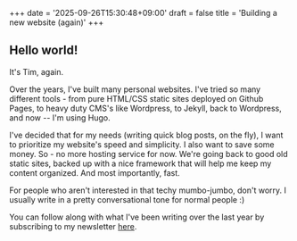 +++
date = '2025-09-26T15:30:48+09:00'
draft = false
title = 'Building a new website (again)'
+++

## Hello world! 

It's Tim, again.


Over the years, I've built many personal websites. I've tried so many different tools - from pure HTML/CSS static sites deployed on Github Pages, to heavy duty CMS's like Wordpress, to Jekyll, back to Wordpress, and now -- I'm using Hugo.

I've decided that for my needs (writing quick blog posts, on the fly), I want to prioritize my website's speed and simplicity. I also want to save some money. So - no more hosting service for now. We're going back to good old static sites, backed up with a nice framework that will help me keep my content organized. And most importantly, fast.

For people who aren't interested in that techy mumbo-jumbo, don't worry. I usually write in a pretty conversational tone for normal people :)

You can follow along with what I've been writing over the last year by subscribing to my newsletter <a href="https://timhuang.beehiiv.com/" target="_blank">here</a>.



